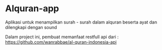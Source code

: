 # Alquran-app
Aplikasi untuk menampilkan surah - surah dalam alquran beserta ayat dan dilengkapi dengan sound

Dalam project ini, pembuat memanfaat restfull api dari : 
https://github.com/wanrabbae/al-quran-indonesia-api

